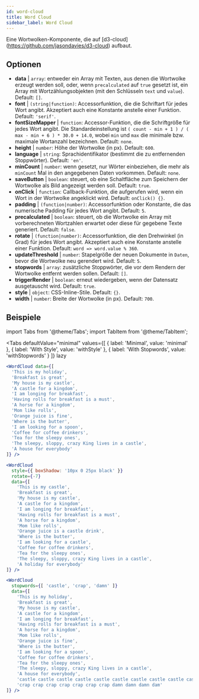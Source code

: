 ```yaml
---
id: word-cloud 
title: Word Cloud
sidebar_label: Word Cloud
---
```


Eine Wortwolken-Komponente, die auf [d3-cloud] (https://github.com/jasondavies/d3-cloud) aufbaut.

## Optionen

* __data__ | `array`: entweder ein Array mit Texten, aus denen die Wortwolke erzeugt werden soll, oder, wenn `precalculated` auf `true` gesetzt ist, ein Array mit Wortzählungsobjekten (mit den Schlüsseln `text` und `value`). Default: `[]`.
* __font__ | `(string|function)`: Accessorfunktion, die die Schriftart für jedes Wort angibt. Akzeptiert auch eine Konstante anstelle einer Funktion. Default: `'serif'`.
* __fontSizeMapper__ | `function`: Accessor-Funktion, die die Schriftgröße für jedes Wort angibt. Die Standardeinstellung ist `( count - min + 1 ) / ( max - min + 6 ) * 30.0 + 14.0`, wobei `min` und `max` die minimale bzw. maximale Wortanzahl bezeichnen. Default: `none`.
* __height__ | `number`: Höhe der Wortwolke (in px). Default: `600`.
* __language__ | `string`: Sprachidentifikator (bestimmt die zu entfernenden Stoppwörter). Default: `'en'`.
* __minCount__ | `number`: wenn gesetzt, nur Wörter einbeziehen, die mehr als `minCount` Mal in den angegebenen Daten vorkommen. Default: `none`.
* __saveButton__ | `boolean`: steuert, ob eine Schaltfläche zum Speichern der Wortwolke als Bild angezeigt werden soll. Default: `true`.
* __onClick__ | `function`: Callback-Funktion, die aufgerufen wird, wenn ein Wort in der Wortwolke angeklickt wird. Default: `onClick() {}`.
* __padding__ | `(function|number)`: Accessorfunktion oder Konstante, die das numerische Padding für jedes Wort angibt. Default: `5`.
* __precalculated__ | `boolean`: steuert, ob die Wortwolke ein Array mit vorberechneten Wortzahlen erwartet oder diese für gegebene Texte generiert. Default: `false`.
* __rotate__ | `(function|number)`: Accessorfunktion, die den Drehwinkel (in Grad) für jedes Wort angibt. Akzeptiert auch eine Konstante anstelle einer Funktion. Default: `word => word.value % 360`.
* __updateThreshold__ | `number`: Stapelgröße der neuen Dokumente in `Daten`, bevor die Wortwolke neu gerendert wird. Default: `5`.
* __stopwords__ | `array`: zusätzliche Stoppwörter, die vor dem Rendern der Wortwolke entfernt werden sollen. Default: `[]`.
* __triggerRender__ | `boolean`: erneut wiedergeben, wenn der Datensatz ausgetauscht wird. Default: `true`.
* __style__ | `object`: CSS-Inline-Stile. Default: `{}`.
* __width__ | `number`: Breite der Wortwolke (in px). Default: `700`.


## Beispiele

import Tabs from '@theme/Tabs';
import TabItem from '@theme/TabItem';

<Tabs
    defaultValue="minimal"
    values={[
        { label: 'Minimal', value: 'minimal' },
        { label: 'With Style', value: 'withStyle' },
        { label: 'With Stopwords', value: 'withStopwords' }
    ]}
    lazy
>

<TabItem value="minimal">

```jsx live
<WordCloud data={[
  'This is my holiday', 
  'Breakfast is great', 
  'My house is my castle', 
  'A castle for a kingdom', 
  'I am longing for breakfast',
  'Having rolls for breakfast is a must',
  'A horse for a kingdom',
  'Mom like rolls',
  'Orange juice is fine',
  'Where is the butter',
  'I am looking for a spoon',
  'Coffee for coffee drinkers',
  'Tea for the sleepy ones',
  'The sleepy, sloppy, crazy King lives in a castle',
  'A house for everybody'
]} />
```
</TabItem>

<TabItem value="withStyle">

```jsx live
<WordCloud 
  style={{ boxShadow: '10px 0 25px black' }}
  rotate={-7}
  data={[
    'This is my castle', 
    'Breakfast is great', 
    'My house is my castle', 
    'A castle for a kingdom', 
    'I am longing for breakfast',
    'Having rolls for breakfast is a must',
    'A horse for a kingdom',
    'Mom like rolls',
    'Orange juice is a castle drink',
    'Where is the butter',
    'I am looking for a castle',
    'Coffee for coffee drinkers',
    'Tea for the sleepy ones',
    'The sleepy, sloppy, crazy King lives in a castle',
    'A holiday for everybody'
]} />
```
</TabItem>

<TabItem value="withStopwords">

```jsx live
<WordCloud 
  stopwords={[ 'castle', 'crap', 'damn' ]}
  data={[
    'This is my holiday', 
    'Breakfast is great', 
    'My house is my castle', 
    'A castle for a kingdom', 
    'I am longing for breakfast',
    'Having rolls for breakfast is a must',
    'A horse for a kingdom',
    'Mom like rolls',
    'Orange juice is fine',
    'Where is the butter',
    'I am looking for a spoon',
    'Coffee for coffee drinkers',
    'Tea for the sleepy ones',
    'The sleepy, sloppy, crazy King lives in a castle',
    'A house for everybody',
    'castle castle castle castle castle castle castle castle castle castle',
    'crap crap crap crap crap crap crap damn damn damn dam'
]} />
```

</TabItem>

</Tabs>
